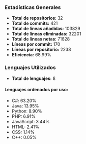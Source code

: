<!-- #stats -->
### Estadísticas Generales
- **Total de repositorios:** 32
- **Total de commits:** 421
- **Total de líneas añadidas:** 103829
- **Total de líneas eliminadas:** 32201
- **Total de líneas netas:** 71628
- **Líneas por commit:** 170
- **Líneas por repositorio:** 2238
- **Eficiencia:** 68.99%

### Lenguajes Utilizados
- **Total de lenguajes:** 8
#### Lenguajes ordenados por uso:
  - C#: 63.20%
  - Java: 13.95%
  - Python: 8.90%
  - PHP: 6.91%
  - JavaScript: 3.44%
  - HTML: 2.41%
  - CSS: 1.14%
  - C++: 0.05%
<!-- #/stats -->

<!-- #process -->
<!--
	cores: 4
	runtime: 93.97326970100403s
-->
<!-- #/process -->
